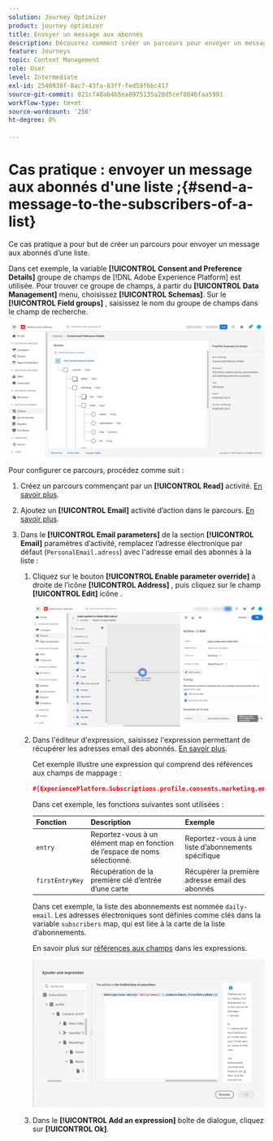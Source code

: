 ```yaml
---
solution: Journey Optimizer
product: journey optimizer
title: Envoyer un message aux abonnés
description: Découvrez comment créer un parcours pour envoyer un message aux abonnés d’une liste
feature: Journeys
topic: Content Management
role: User
level: Intermediate
exl-id: 2540938f-8ac7-43fa-83ff-fed59f6bc417
source-git-commit: 021cf48ab4b5ea8975135a20d5cef8846faa5991
workflow-type: tm+mt
source-wordcount: '256'
ht-degree: 0%

---
```


# Cas pratique : envoyer un message aux abonnés d&#39;une liste ;{#send-a-message-to-the-subscribers-of-a-list}

Ce cas pratique a pour but de créer un parcours pour envoyer un message aux abonnés d’une liste.

Dans cet exemple, la variable **[!UICONTROL Consent and Preference Details]** groupe de champs de [!DNL Adobe Experience Platform] est utilisée. Pour trouver ce groupe de champs, à partir du **[!UICONTROL Data Management]** menu, choisissez **[!UICONTROL Schemas]**. Sur le **[!UICONTROL Field groups]** , saisissez le nom du groupe de champs dans le champ de recherche.

![Ce groupe de champs comprend l’élément abonnements](assets/consent-and-preference-details-field-group.png)

Pour configurer ce parcours, procédez comme suit :

1. Créez un parcours commençant par un **[!UICONTROL Read]** activité. [En savoir plus](journey-gs.md).
1. Ajoutez un **[!UICONTROL Email]** activité d’action dans le parcours. [En savoir plus](journeys-message.md).
1. Dans le **[!UICONTROL Email parameters]** de la section **[!UICONTROL Email]** paramètres d’activité, remplacez l’adresse électronique par défaut (`PersonalEmail.adress`) avec l&#39;adresse email des abonnés à la liste :

   1. Cliquez sur le bouton **[!UICONTROL Enable parameter override]** à droite de l’icône **[!UICONTROL Address]** , puis cliquez sur le champ **[!UICONTROL Edit]** icône .

      ![](assets/message-to-subscribers-uc-1.png)

   1. Dans l&#39;éditeur d&#39;expression, saisissez l&#39;expression permettant de récupérer les adresses email des abonnés. [En savoir plus](expression/expressionadvanced.md).

      Cet exemple illustre une expression qui comprend des références aux champs de mappage :

      ```json
      #{ExperiencePlatform.Subscriptions.profile.consents.marketing.email.subscriptions.entry('daily-email').subscribers.firstEntryKey()}
      ```

      Dans cet exemple, les fonctions suivantes sont utilisées :

      | Fonction | Description | Exemple |
      | --- | --- | --- |
      | `entry` | Reportez-vous à un élément map en fonction de l’espace de noms sélectionné. | Reportez-vous à une liste d’abonnements spécifique |
      | `firstEntryKey` | Récupération de la première clé d’entrée d’une carte | Récupérer la première adresse email des abonnés |

      Dans cet exemple, la liste des abonnements est nommée `daily-email`. Les adresses électroniques sont définies comme clés dans la variable `subscribers` map, qui est liée à la carte de la liste d’abonnements.

      En savoir plus sur [références aux champs](expression/field-references.md) dans les expressions.

      ![](assets/message-to-subscribers-uc-2.png)

   1. Dans le **[!UICONTROL Add an expression]** boîte de dialogue, cliquez sur **[!UICONTROL Ok]**.
